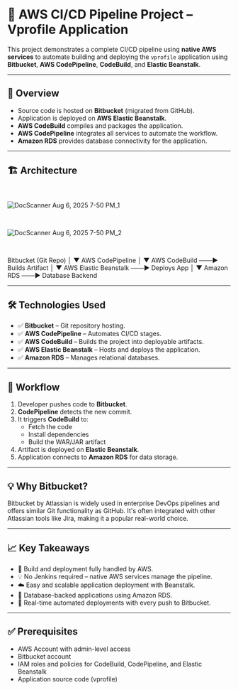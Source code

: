 # 🚀 AWS CI/CD Pipeline Project – Vprofile Application

This project demonstrates a complete CI/CD pipeline using **native AWS services** to automate building and deploying the `vprofile` application using **Bitbucket**, **AWS CodePipeline**, **CodeBuild**, and **Elastic Beanstalk**.

---

## 📌 Overview

- Source code is hosted on **Bitbucket** (migrated from GitHub).
- Application is deployed on **AWS Elastic Beanstalk**.
- **AWS CodeBuild** compiles and packages the application.
- **AWS CodePipeline** integrates all services to automate the workflow.
- **Amazon RDS** provides database connectivity for the application.

---

## 🏗️ Architecture

<br>

![DocScanner Aug 6, 2025 7-50 PM_1](https://github.com/user-attachments/assets/6e8c3553-13eb-4896-b9d1-ef9b3b1bddcd)

<br>

![DocScanner Aug 6, 2025 7-50 PM_2](https://github.com/user-attachments/assets/d1d5af75-b12d-4e47-b375-c07eb5f3fcde)

<br>

Bitbucket (Git Repo)
│
▼
AWS CodePipeline
│
▼
AWS CodeBuild ───▶ Builds Artifact
│
▼
AWS Elastic Beanstalk ───▶ Deploys App
│
▼
Amazon RDS ───▶ Database Backend


---

## 🛠️ Technologies Used

- ✅ **Bitbucket** – Git repository hosting.
- ✅ **AWS CodePipeline** – Automates CI/CD stages.
- ✅ **AWS CodeBuild** – Builds the project into deployable artifacts.
- ✅ **AWS Elastic Beanstalk** – Hosts and deploys the application.
- ✅ **Amazon RDS** – Manages relational databases.

---

## 🔄 Workflow

1. Developer pushes code to **Bitbucket**.
2. **CodePipeline** detects the new commit.
3. It triggers **CodeBuild** to:
   - Fetch the code
   - Install dependencies
   - Build the WAR/JAR artifact
4. Artifact is deployed on **Elastic Beanstalk**.
5. Application connects to **Amazon RDS** for data storage.

---

## 💡 Why Bitbucket?

Bitbucket by Atlassian is widely used in enterprise DevOps pipelines and offers similar Git functionality as GitHub. It's often integrated with other Atlassian tools like Jira, making it a popular real-world choice.

---

## 📈 Key Takeaways

- 🔧 Build and deployment fully handled by AWS.
- 💡 No Jenkins required – native AWS services manage the pipeline.
- ☁️ Easy and scalable application deployment with Beanstalk.
- 🔐 Database-backed applications using Amazon RDS.
- 🔄 Real-time automated deployments with every push to Bitbucket.

---

## ✅ Prerequisites

- AWS Account with admin-level access
- Bitbucket account
- IAM roles and policies for CodeBuild, CodePipeline, and Elastic Beanstalk
- Application source code (vprofile)
